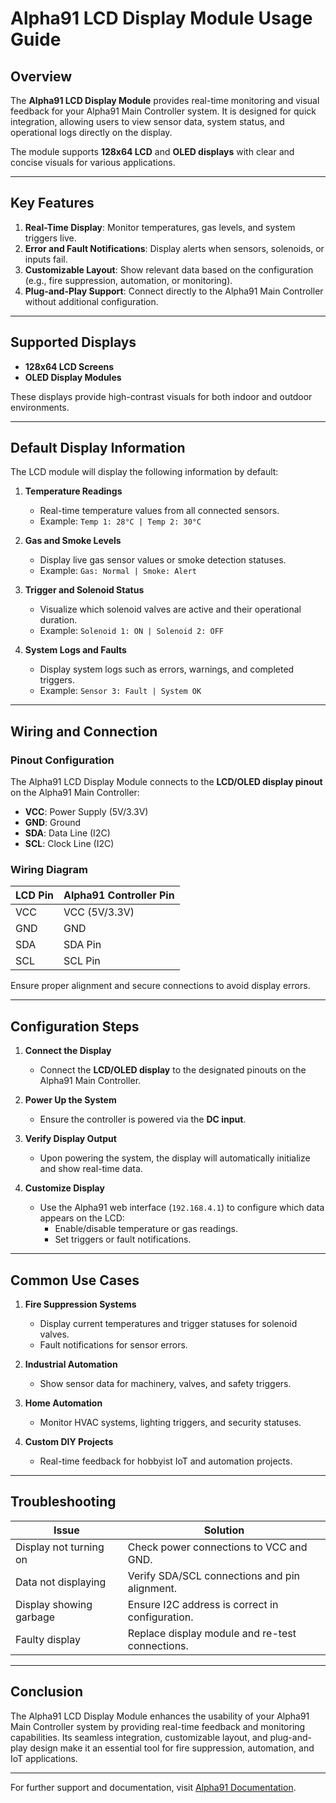 # **Alpha91 LCD Display Module Usage Guide**

## **Overview**
The **Alpha91 LCD Display Module** provides real-time monitoring and visual feedback for your Alpha91 Main Controller system. It is designed for quick integration, allowing users to view sensor data, system status, and operational logs directly on the display.

The module supports **128x64 LCD** and **OLED displays** with clear and concise visuals for various applications.

---

## **Key Features**
1. **Real-Time Display**: Monitor temperatures, gas levels, and system triggers live.
2. **Error and Fault Notifications**: Display alerts when sensors, solenoids, or inputs fail.
3. **Customizable Layout**: Show relevant data based on the configuration (e.g., fire suppression, automation, or monitoring).
4. **Plug-and-Play Support**: Connect directly to the Alpha91 Main Controller without additional configuration.

---

## **Supported Displays**
- **128x64 LCD Screens**
- **OLED Display Modules**

These displays provide high-contrast visuals for both indoor and outdoor environments.

---

## **Default Display Information**
The LCD module will display the following information by default:

1. **Temperature Readings**
   - Real-time temperature values from all connected sensors.
   - Example: `Temp 1: 28°C | Temp 2: 30°C`

2. **Gas and Smoke Levels**
   - Display live gas sensor values or smoke detection statuses.
   - Example: `Gas: Normal | Smoke: Alert`

3. **Trigger and Solenoid Status**
   - Visualize which solenoid valves are active and their operational duration.
   - Example: `Solenoid 1: ON | Solenoid 2: OFF`

4. **System Logs and Faults**
   - Display system logs such as errors, warnings, and completed triggers.
   - Example: `Sensor 3: Fault | System OK`

---

## **Wiring and Connection**
### **Pinout Configuration**
The Alpha91 LCD Display Module connects to the **LCD/OLED display pinout** on the Alpha91 Main Controller:
- **VCC**: Power Supply (5V/3.3V)
- **GND**: Ground
- **SDA**: Data Line (I2C)
- **SCL**: Clock Line (I2C)

### **Wiring Diagram**
| **LCD Pin** | **Alpha91 Controller Pin** |
|------------|---------------------------|
| VCC        | VCC (5V/3.3V)             |
| GND        | GND                       |
| SDA        | SDA Pin                   |
| SCL        | SCL Pin                   |

Ensure proper alignment and secure connections to avoid display errors.

---

## **Configuration Steps**
1. **Connect the Display**
   - Connect the **LCD/OLED display** to the designated pinouts on the Alpha91 Main Controller.

2. **Power Up the System**
   - Ensure the controller is powered via the **DC input**.

3. **Verify Display Output**
   - Upon powering the system, the display will automatically initialize and show real-time data.

4. **Customize Display**
   - Use the Alpha91 web interface (`192.168.4.1`) to configure which data appears on the LCD:
     - Enable/disable temperature or gas readings.
     - Set triggers or fault notifications.

---

## **Common Use Cases**
1. **Fire Suppression Systems**
   - Display current temperatures and trigger statuses for solenoid valves.
   - Fault notifications for sensor errors.

2. **Industrial Automation**
   - Show sensor data for machinery, valves, and safety triggers.

3. **Home Automation**
   - Monitor HVAC systems, lighting triggers, and security statuses.

4. **Custom DIY Projects**
   - Real-time feedback for hobbyist IoT and automation projects.

---

## **Troubleshooting**
| **Issue**                  | **Solution**                                      |
|----------------------------|--------------------------------------------------|
| Display not turning on     | Check power connections to VCC and GND.          |
| Data not displaying        | Verify SDA/SCL connections and pin alignment.    |
| Display showing garbage    | Ensure I2C address is correct in configuration.  |
| Faulty display             | Replace display module and re-test connections.  |

---

## **Conclusion**
The Alpha91 LCD Display Module enhances the usability of your Alpha91 Main Controller system by providing real-time feedback and monitoring capabilities. Its seamless integration, customizable layout, and plug-and-play design make it an essential tool for fire suppression, automation, and IoT applications.

---

For further support and documentation, visit [Alpha91 Documentation](#).
